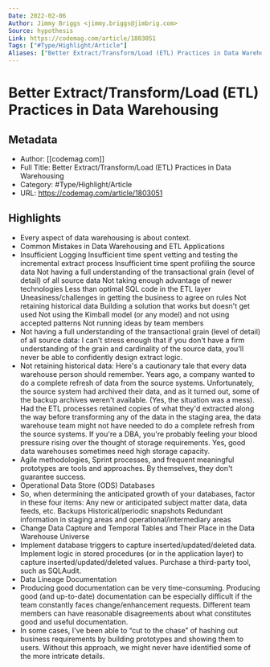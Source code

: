 ```yaml
---
Date: 2022-02-06
Author: Jimmy Briggs <jimmy.briggs@jimbrig.com>
Source: hypothesis
Link: https://codemag.com/article/1803051
Tags: ["#Type/Highlight/Article"]
Aliases: ["Better Extract/Transform/Load (ETL) Practices in Data Warehousing", "Better Extract/Transform/Load (ETL) Practices in Data Warehousing"]
---
```

# Better Extract/Transform/Load (ETL) Practices in Data Warehousing

## Metadata
- Author: [[codemag.com]]
- Full Title: Better Extract/Transform/Load (ETL) Practices in Data Warehousing
- Category: #Type/Highlight/Article
- URL: https://codemag.com/article/1803051

## Highlights
- Every aspect of data warehousing is about context.
- Common Mistakes in Data Warehousing and ETL Applications
- Insufficient Logging
  Insufficient time spent vetting and testing the incremental extract process
  Insufficient time spent profiling the source data
  Not having a full understanding of the transactional grain (level of detail) of all source data
  Not taking enough advantage of newer technologies
  Less than optimal SQL code in the ETL layer
  Uneasiness/challenges in getting the business to agree on rules
  Not retaining historical data
  Building a solution that works but doesn't get used
  Not using the Kimball model (or any model) and not using accepted patterns
  Not running ideas by team members
- Not having a full understanding of the transactional grain (level of detail) of all source data: I can't stress enough that if you don't have a firm understanding of the grain and cardinality of the source data, you'll never be able to confidently design extract logic.
- Not retaining historical data: Here's a cautionary tale that every data warehouse person should remember. Years ago, a company wanted to do a complete refresh of data from the source systems. Unfortunately, the source system had archived their data, and as it turned out, some of the backup archives weren't available. (Yes, the situation was a mess). Had the ETL processes retained copies of what they'd extracted along the way before transforming any of the data in the staging area, the data warehouse team might not have needed to do a complete refresh from the source systems. If you're a DBA, you're probably feeling your blood pressure rising over the thought of storage requirements. Yes, good data warehouses sometimes need high storage capacity.
- Agile methodologies, Sprint processes, and frequent meaningful prototypes are tools and approaches. By themselves, they don't guarantee success.
- Operational Data Store (ODS) Databases
- So, when determining the anticipated growth of your databases, factor in these four items:
  Any new or anticipated subject matter data, data feeds, etc.
  Backups
  Historical/periodic snapshots
  Redundant information in staging areas and operational/intermediary areas
- Change Data Capture and Temporal Tables and Their Place in the Data Warehouse Universe
- Implement database triggers to capture inserted/updated/deleted data.
  Implement logic in stored procedures (or in the application layer) to capture inserted/updated/deleted values.
  Purchase a third-party tool, such as SQLAudit.
- Data Lineage Documentation
- Producing good documentation can be very time-consuming.
  Producing good (and up-to-date) documentation can be especially difficult if the team constantly faces change/enhancement requests.
  Different team members can have reasonable disagreements about what constitutes good and useful documentation.
- In some cases, I've been able to “cut to the chase” of hashing out business requirements by building prototypes and showing them to users. Without this approach, we might never have identified some of the more intricate details.
